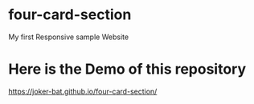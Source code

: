 # four-card-section
My first Responsive sample Website

# Here is the Demo of this repository
https://joker-bat.github.io/four-card-section/

